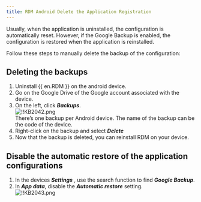 ```yaml
---
title: RDM Android Delete the Application Registration
---
```

Usually, when the application is uninstalled, the configuration is automatically reset. However, if the Google Backup is enabled, the configuration is restored when the application is reinstalled.

Follow these steps to manually delete the backup of the configuration:

## Deleting the backups

1. Uninstall {{ en.RDM }} on the android device.
1. Go on the Google Drive of the Google account associated with the device.
1. On the left, click ***Backups***.  
![!!KB2042.png](https://webdevolutions.azureedge.net/docs/en/kb/KB2042.png)  
There’s one backup per Android device. The name of the backup can be the code of the device.
1. Right-click on the backup and select ***Delete***
1. Now that the backup is deleted, you can reinstall RDM on your device.

## Disable the automatic restore of the application configurations

1. In the devices ***Settings*** , use the search function to find ***Google Backup***.
1. In ***App data***, disable the ***Automatic restore*** setting.  
![!!KB2043.png](https://webdevolutions.azureedge.net/docs/en/kb/KB2043.png)

